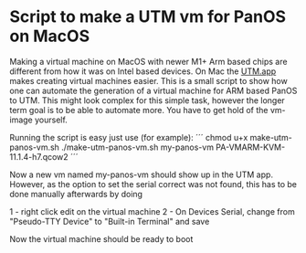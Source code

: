 # Script to make a UTM vm for PanOS on MacOS

Making a virtual machine on MacOS with newer M1+ Arm based chips are different from how it was on Intel based devices. On Mac the [UTM.app]([https:///](https://mac.getutm.app/)) makes creating virtual machines easier. This is a small script to show how one can automate the generation of a virtual machine for ARM based PanOS to UTM. This might look complex for this simple task, however the longer term goal is to be able to automate more. You have to get hold of the vm-image yourself.

Running the script is easy just use (for example):
´´´
chmod u+x make-utm-panos-vm.sh
./make-utm-panos-vm.sh my-panos-vm PA-VMARM-KVM-11.1.4-h7.qcow2
´´´

Now a new vm named my-panos-vm should show up in the UTM app. However, as the option to set the serial correct was not found, this has to be done manually afterwards by doing

1 - right click edit on the virtual machine
2 - On Devices Serial, change from "Pseudo-TTY Device" to "Built-in Terminal" and save

Now the virtual machine should be ready to boot
